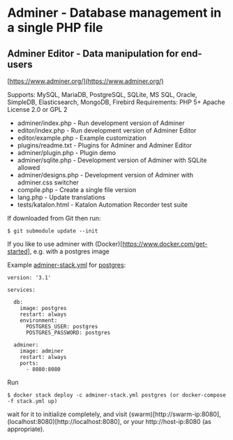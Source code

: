 # Adminer - Database management in a single PHP file
## Adminer Editor - Data manipulation for end-users

[https://www.adminer.org/](https://www.adminer.org/)

Supports: MySQL, MariaDB, PostgreSQL, SQLite, MS SQL, Oracle, SimpleDB, Elasticsearch, MongoDB, Firebird
Requirements: PHP 5+
Apache License 2.0 or GPL 2

- adminer/index.php - Run development version of Adminer
- editor/index.php - Run development version of Adminer Editor
- editor/example.php - Example customization
- plugins/readme.txt - Plugins for Adminer and Adminer Editor
- adminer/plugin.php - Plugin demo
- adminer/sqlite.php - Development version of Adminer with SQLite allowed
- adminer/designs.php - Development version of Adminer with adminer.css switcher
- compile.php - Create a single file version
- lang.php - Update translations
- tests/katalon.html - Katalon Automation Recorder test suite

If downloaded from Git then run: 

    $ git submodule update --init

If you like to use adminer with (Docker)[https://www.docker.com/get-started], e.g. with a postgres image

Example [adminer-stack.yml](adminer-stack.yml) for [postgres](https://hub.docker.com/_/postgres/):

    version: '3.1'

    services:

      db:
        image: postgres
        restart: always
        environment:
          POSTGRES_USER: postgres
          POSTGRES_PASSWORD: postgres

      adminer:
        image: adminer
        restart: always
        ports:
          - 8080:8080

Run 

    $ docker stack deploy -c adminer-stack.yml postgres (or docker-compose -f stack.yml up)
    
wait for it to initialize completely, and visit (swarm)[http://swarm-ip:8080], (localhost:8080)[http://localhost:8080], or your http://host-ip:8080 (as appropriate).
